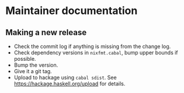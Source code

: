 <!-- © 2023 piegames <git@piegames.de>
   -
   - SPDX-License-Identifier: MPL-2.0
   -->

# Maintainer documentation

## Making a new release

- Check the commit log if anything is missing from the change log.
- Check dependency versions in `nixfmt.cabal`, bump upper bounds if possible.
- Bump the version.
- Give it a git tag.
- Upload to hackage using `cabal sdist`. See https://hackage.haskell.org/upload for details.
